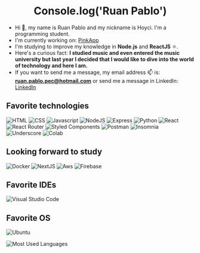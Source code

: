 <h1 align="center">Console.log('Ruan Pablo')</h1>

- Hi 👋, my name is Ruan Pablo and my nickname is Hoyci. I'm a programming student.
- I'm currently working on: <a href="https://pinkapp.com/">PinkApp</a>
- I'm studying to improve my knowledge in **Node.js** and **ReactJS** ⚛️.
- Here's a curious fact: **I studied music and even entered the music university but last year I decided that I would like to dive into the world of technology and here I am.**
- If you want to send me a message, my email address 📫 is: **ruan.pablo.pec@hotmail.com**
or send me a message in LinkedIn: <a href="https://www.linkedin.com/in/ruan-pablo-ribeiro/">LinkedIn</a>

## Favorite technologies

![HTML](https://img.shields.io/badge/HTML5-E34F26?style=for-the-badge&logo=html5&logoColor=white)
![CSS](https://img.shields.io/badge/CSS3-1572B6?style=for-the-badge&logo=css3&logoColor=white)
![Javascript](https://img.shields.io/badge/JavaScript-323330?style=for-the-badge&logo=javascript&logoColor=F7DF1E)
![NodeJS](https://img.shields.io/badge/Node.js-339933?style=for-the-badge&logo=nodedotjs&logoColor=white)
![Express](https://img.shields.io/badge/Express.js-000000?style=for-the-badge&logo=express&logoColor=white)
![Python](https://img.shields.io/badge/Python-FFD43B?style=for-the-badge&logo=python&logoColor=blue)
![React](https://img.shields.io/badge/React-20232A?style=for-the-badge&logo=react&logoColor=61DAFB)
![React Router](https://img.shields.io/badge/React_Router-CA4245?style=for-the-badge&logo=react-router&logoColor=white)
![Styled Components](https://img.shields.io/badge/styled--components-DB7093?style=for-the-badge&logo=styled-components&logoColor=white)
![Postman](https://img.shields.io/badge/Postman-FF6C37?style=for-the-badge&logo=Postman&logoColor=white)
![Insomnia](https://img.shields.io/badge/Insomnia-5849be?style=for-the-badge&logo=Insomnia&logoColor=white)
![Underscore](https://img.shields.io/badge/underscore%20js-0371B5?style=for-the-badge&logo=underscore.js&logoColor=white)
![Colab](https://img.shields.io/badge/Colab-F9AB00?style=for-the-badge&logo=googlecolab&color=525252)


## Looking forward to study

![Docker](https://img.shields.io/badge/Docker-2CA5E0?style=for-the-badge&logo=docker&logoColor=white)
![NextJS](https://img.shields.io/badge/next.js-000000?style=for-the-badge&logo=nextdotjs&logoColor=white)
![Aws](https://img.shields.io/badge/Amazon_AWS-FF9900?style=for-the-badge&logo=amazonaws&logoColor=white)
![Firebase](https://img.shields.io/badge/firebase-ffca28?style=for-the-badge&logo=firebase&logoColor=black)

## Favorite IDEs

![Visual Studio Code](https://img.shields.io/badge/Visual_Studio_Code-0078D4?style=for-the-badge&logo=visual%20studio%20code&logoColor=white)

## Favorite OS

![Ubuntu](https://img.shields.io/badge/Ubuntu-E95420?style=for-the-badge&logo=ubuntu&logoColor=white)



![Most Used Languages](https://github-readme-stats.vercel.app/api/top-langs/?username=hoyci)

